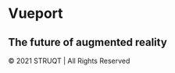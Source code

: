 <p align="center">

Vueport
=======
The future of augmented reality
-------------------------------

© 2021 STRUQT | All Rights Reserved
</p>


